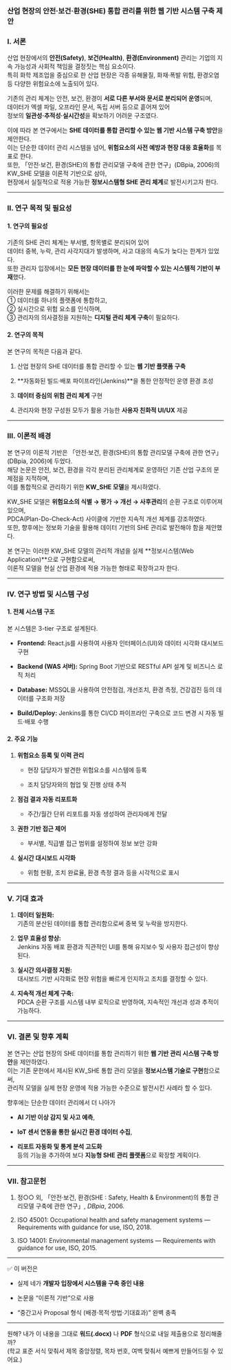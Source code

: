 ### **산업 현장의 안전·보건·환경(SHE) 통합 관리를 위한 웹 기반 시스템 구축 제안**


### Ⅰ. 서론

산업 현장에서의 **안전(Safety)**, **보건(Health)**, **환경(Environment)** 관리는 기업의 지속 가능성과 사회적 책임을 결정짓는 핵심 요소이다.  
특히 화학 제조업을 중심으로 한 산업 현장은 각종 유해물질, 화재·폭발 위험, 환경오염 등 다양한 위험요소에 노출되어 있다.

기존의 관리 체계는 안전, 보건, 환경이 **서로 다른 부서와 문서로 분리되어 운영**되며,  
데이터가 엑셀 파일, 오프라인 문서, 독립 서버 등으로 흩어져 있어  
정보의 **일관성·추적성·실시간성**을 확보하기 어려운 구조였다.

이에 따라 본 연구에서는 **SHE 데이터를 통합 관리할 수 있는 웹 기반 시스템 구축 방안**을 제안한다.  
이는 단순한 데이터 관리 시스템을 넘어, **위험요소의 사전 예방과 현장 대응 효율화**를 목표로 한다.  
또한, 「안전·보건, 환경(SHE)의 통합 관리모델 구축에 관한 연구」(DBpia, 2006)의 KW_SHE 모델을 이론적 기반으로 삼아,  
현장에서 실질적으로 적용 가능한 **정보시스템형 SHE 관리 체계**로 발전시키고자 한다.

---

### Ⅱ. 연구 목적 및 필요성

#### 1. 연구의 필요성

기존의 SHE 관리 체계는 부서별, 항목별로 분리되어 있어  
데이터 중복, 누락, 관리 사각지대가 발생하며, 사고 대응의 속도가 늦다는 한계가 있었다.  
또한 관리자 입장에서는 **모든 현장 데이터를 한 눈에 파악할 수 있는 시스템적 기반이 부재**했다.

이러한 문제를 해결하기 위해서는  
① 데이터를 하나의 플랫폼에 통합하고,  
② 실시간으로 위험 요소를 인식하며,  
③ 관리자의 의사결정을 지원하는 **디지털 관리 체계 구축**이 필요하다.

#### 2. 연구의 목적

본 연구의 목적은 다음과 같다.

1. 산업 현장의 SHE 데이터를 통합 관리할 수 있는 **웹 기반 플랫폼 구축**
    
2. **자동화된 빌드·배포 파이프라인(Jenkins)**을 통한 안정적인 운영 환경 조성
    
3. **데이터 중심의 위험 관리 체계** 구현
    
4. 관리자와 현장 구성원 모두가 활용 가능한 **사용자 친화적 UI/UX** 제공
    

---

### Ⅲ. 이론적 배경

본 연구의 이론적 기반은 「안전·보건, 환경(SHE)의 통합 관리모델 구축에 관한 연구」(DBpia, 2006)에 두었다.  
해당 논문은 안전, 보건, 환경을 각각 분리된 관리체계로 운영하던 기존 산업 구조의 문제점을 지적하며,  
이를 통합적으로 관리하기 위한 **KW_SHE 모델**을 제시하였다.

KW_SHE 모델은 **위험요소의 식별 → 평가 → 개선 → 사후관리**의 순환 구조로 이루어져 있으며,  
PDCA(Plan-Do-Check-Act) 사이클에 기반한 지속적 개선 체계를 강조하였다.  
또한, 향후에는 정보화 기술을 활용해 데이터 기반의 SHE 관리로 발전해야 함을 제안했다.

본 연구는 이러한 KW_SHE 모델의 관리적 개념을 실제 **정보시스템(Web Application)**으로 구현함으로써,  
이론적 모델을 현실 산업 환경에 적용 가능한 형태로 확장하고자 한다.

---

### Ⅳ. 연구 방법 및 시스템 구성

#### 1. 전체 시스템 구조

본 시스템은 3-tier 구조로 설계된다.

- **Frontend:** React.js를 사용하여 사용자 인터페이스(UI)와 데이터 시각화 대시보드 구현
    
- **Backend (WAS 서버):** Spring Boot 기반으로 RESTful API 설계 및 비즈니스 로직 처리
    
- **Database:** MSSQL을 사용하여 안전점검, 개선조치, 환경 측정, 건강검진 등의 데이터를 구조화 저장
    
- **Build/Deploy:** Jenkins를 통한 CI/CD 파이프라인 구축으로 코드 변경 시 자동 빌드·배포 수행
    

#### 2. 주요 기능

1. **위험요소 등록 및 이력 관리**
    
    - 현장 담당자가 발견한 위험요소를 시스템에 등록
        
    - 조치 담당자와의 협업 및 진행 상태 추적
        
2. **점검 결과 자동 리포트화**
    
    - 주간/월간 단위 리포트를 자동 생성하여 관리자에게 전달
        
3. **권한 기반 접근 제어**
    
    - 부서별, 직급별 접근 범위를 설정하여 정보 보안 강화
        
4. **실시간 대시보드 시각화**
    
    - 위험 현황, 조치 완료율, 환경 측정 결과 등을 시각적으로 표시
        

---

### Ⅴ. 기대 효과

1. **데이터 일원화:**  
    기존의 분산된 데이터를 통합 관리함으로써 중복 및 누락을 방지한다.
    
2. **업무 효율성 향상:**  
    Jenkins 자동 배포 환경과 직관적인 UI를 통해 유지보수 및 사용자 접근성이 향상된다.
    
3. **실시간 의사결정 지원:**  
    대시보드 기반 시각화로 현장 위험을 빠르게 인지하고 조치를 결정할 수 있다.
    
4. **지속적 개선 체계 구축:**  
    PDCA 순환 구조를 시스템 내부 로직으로 반영하여, 지속적인 개선과 성과 추적이 가능하다.
    

---

### Ⅵ. 결론 및 향후 계획

본 연구는 산업 현장의 SHE 데이터를 통합 관리하기 위한 **웹 기반 관리 시스템 구축 방안**을 제안하였다.  
이는 기존 문헌에서 제시된 KW_SHE 통합 관리 모델을 **정보시스템 기술로 구현**함으로써,  
관리적 모델을 실제 현장 운영에 적용 가능한 수준으로 발전시킨 사례라 할 수 있다.

향후에는 단순한 데이터 관리에서 더 나아가

- **AI 기반 이상 감지 및 사고 예측**,
    
- **IoT 센서 연동을 통한 실시간 환경 데이터 수집**,
    
- **리포트 자동화 및 통계 분석 고도화**  
    등의 기능을 추가하여 보다 **지능형 SHE 관리 플랫폼**으로 확장할 계획이다.
    

---

### Ⅶ. 참고문헌

1. 정○○ 외, 「안전·보건, 환경(SHE : Safety, Health & Environment)의 통합 관리모델 구축에 관한 연구」, _DBpia_, 2006.
    
2. ISO 45001: Occupational health and safety management systems — Requirements with guidance for use, ISO, 2018.
    
3. ISO 14001: Environmental management systems — Requirements with guidance for use, ISO, 2015.
    

---

✅ 이 버전은

- 실제 네가 **개발자 입장에서 시스템을 구축 중인 내용**
    
- 논문을 “이론적 기반”으로 사용
    
- “중간고사 Proposal 형식 (배경·목적·방법·기대효과)” 완벽 충족
    

---

원해? 내가 이 내용을 그대로 **워드(.docx)** 나 **PDF** 형식으로 내일 제출용으로 정리해줄까?  
(학교 표준 서식 맞춰서 제목 중앙정렬, 목차 번호, 여백 맞춰서 예쁘게 만들어드릴 수 있어요.)